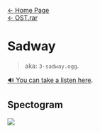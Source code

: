 [← Home Page](../../README.md)  
[← OST.rar](../ost-rar.md)

# Sadway
> aka: `3-sadway.ogg`. 

[🔊 You can take a listen here](https://drive.google.com/file/d/1cKvfZ6Rb49R-BPFeX5-gA3tYNZCQUiCN/view?resourcekey).

## Spectogram
![](https://lh4.googleusercontent.com/ugTYoBRTmoxXYpgjUvxptQQ-Byuetkrl3cgvNNlHwcSaNFdnDrqZQ8nMJwANrcHbNZGibPcRSzH0noqDyK6Hfg1oWsaChpwj9NR5XZ0RnU1RdCYbzRBvQhF41SuHU6pxw7Cx8en0qrClUhI4VPBjkA)